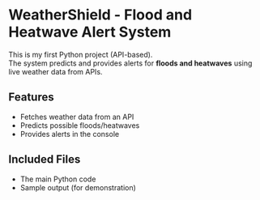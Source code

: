 # WeatherShield - Flood and Heatwave Alert System

This is my first Python project (API-based).  
The system predicts and provides alerts for **floods and heatwaves** using live weather data from APIs.  

## Features
- Fetches weather data from an API  
- Predicts possible floods/heatwaves  
- Provides alerts in the console  

## Included Files
- The main Python code  
- Sample output (for demonstration)  
